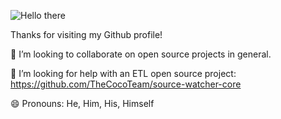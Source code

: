 ![Hello there](https://media.giphy.com/media/Nx0rz3jtxtEre/giphy.gif) 

Thanks for visiting my Github profile!

👯 I’m looking to collaborate on open source projects in general.

🤔 I’m looking for help with an ETL open source project: https://github.com/TheCocoTeam/source-watcher-core

😄 Pronouns: He, Him, His, Himself

